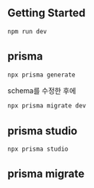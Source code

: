 ## Getting Started

```bash
npm run dev
```

## prisma

```bash
npx prisma generate
```

schema를 수정한 후에
```bash
npx prisma migrate dev
```

## prisma studio

```bash
npx prisma studio
```

## prisma migrate
